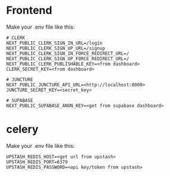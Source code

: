 # Frontend
Make your .env file like this:
```
# CLERK
NEXT_PUBLIC_CLERK_SIGN_IN_URL=/login
NEXT_PUBLIC_CLERK_SIGN_UP_URL=/signup
NEXT_PUBLIC_CLERK_SIGN_IN_FORCE_REDIRECT_URL=/
NEXT_PUBLIC_CLERK_SIGN_UP_FORCE_REDIRECT_URL=/
NEXT_PUBLIC_CLERK_PUBLISHABLE_KEY=<from dashboard>
CLERK_SECRET_KEY=<from dashboard>

# JUNCTURE
NEXT_PUBLIC_JUNCTURE_API_URL=<http://localhost:8000>
JUNCTURE_SECRET_KEY=<secret_key>

# SUPABASE
NEXT_PUBLIC_SUPABASE_ANON_KEY=<get from supabase dashboard>
```

# celery
Make your .env file like this:
```
UPSTASH_REDIS_HOST=<get url from upstash>
UPSTASH_REDIS_PORT=6379
UPSTASH_REDIS_PASSWORD=<api key/token from upstash>
```